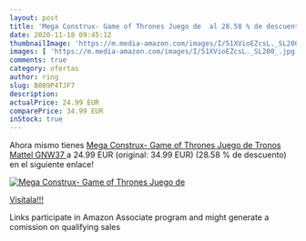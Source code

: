 ```yaml
---
layout: post
title: 'Mega Construx- Game of Thrones Juego de  al 28.58 % de descuento'
date: 2020-11-18 09:45:12
thumbnailImage: 'https://m.media-amazon.com/images/I/51XVioEZcsL._SL200_.jpg'
images: [ 'https://m.media-amazon.com/images/I/51XVioEZcsL._SL200_.jpg' ]
comments: true
category: ofertas
author: ring
slug: B089P4TJF7
description:
actualPrice: 24.99 EUR
comparePrice: 34.99 EUR
inStock: true
---
```


Ahora mismo tienes [Mega Construx- Game of Thrones Juego de Tronos  Mattel GNW37 ](https://www.amazon.es/dp/B089P4TJF7/?tag=tolees-21) a 24.99 EUR (original: 34.99 EUR) (28.58 %  de descuento) en el siguiente enlace!

[![Mega Construx- Game of Thrones Juego de ](https://m.media-amazon.com/images/I/51XVioEZcsL._SL200_.jpg)](https://www.amazon.es/dp/B089P4TJF7/?tag=tolees-21)

[Visítala!!!](https://www.amazon.es/dp/B089P4TJF7/?tag=tolees-21)

Links participate in Amazon Associate program and might generate a comission on qualifying sales
